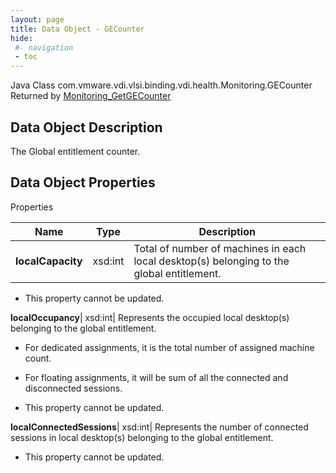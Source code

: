 ```yaml
---
layout: page
title: Data Object - GECounter
hide:
 #- navigation
 - toc
---
```






Java Class
    com.vmware.vdi.vlsi.binding.vdi.health.Monitoring.GECounter  
Returned by
     [Monitoring_GetGECounter](vdi.health.Monitoring.md#getGECounter)  

## Data Object Description 

The Global entitlement counter. 

## Data Object Properties

Properties

Name |  Type |  Description   
---|---|---  
**localCapacity**|  xsd:int|  Total of number of machines in each local desktop(s) belonging to the global entitlement.   


* This property cannot be updated.

  
**localOccupancy**|  xsd:int|  Represents the occupied local desktop(s) belonging to the global entitlement. 

  * For dedicated assignments, it is the total number of assigned machine count. 
  * For floating assignments, it will be sum of all the connected and disconnected sessions. 

  


* This property cannot be updated.

  
**localConnectedSessions**|  xsd:int|  Represents the number of connected sessions in local desktop(s) belonging to the global entitlement.   


* This property cannot be updated.

  
  
  

  
  

